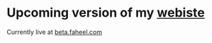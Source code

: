 # Upcoming version of my [webiste](http://www.faheel.com/)
Currently live at [beta.faheel.com](http://beta.faheel.com/)
